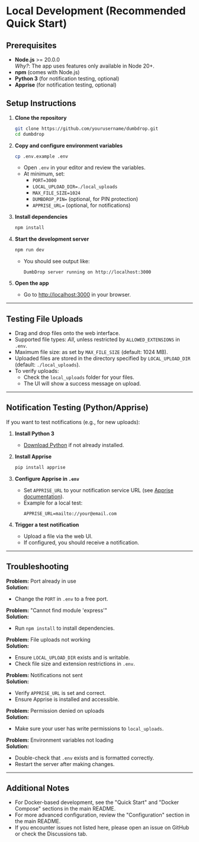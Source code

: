 # Local Development (Recommended Quick Start)

## Prerequisites

- **Node.js** >= 20.0.0  
  _Why?_: The app uses features only available in Node 20+.
- **npm** (comes with Node.js)
- **Python 3** (for notification testing, optional)
- **Apprise** (for notification testing, optional)

## Setup Instructions

1. **Clone the repository**
   ```bash
   git clone https://github.com/yourusername/dumbdrop.git
   cd dumbdrop
   ```

2. **Copy and configure environment variables**
   ```bash
   cp .env.example .env
   ```
   - Open `.env` in your editor and review the variables.
   - At minimum, set:
     - `PORT=3000`
     - `LOCAL_UPLOAD_DIR=./local_uploads`
     - `MAX_FILE_SIZE=1024`
     - `DUMBDROP_PIN=` (optional, for PIN protection)
     - `APPRISE_URL=` (optional, for notifications)

3. **Install dependencies**
   ```bash
   npm install
   ```

4. **Start the development server**
   ```bash
   npm run dev
   ```
   - You should see output like:
     ```
     DumbDrop server running on http://localhost:3000
     ```

5. **Open the app**
   - Go to [http://localhost:3000](http://localhost:3000) in your browser.

---

## Testing File Uploads

- Drag and drop files onto the web interface.
- Supported file types: _All_, unless restricted by `ALLOWED_EXTENSIONS` in `.env`.
- Maximum file size: as set by `MAX_FILE_SIZE` (default: 1024 MB).
- Uploaded files are stored in the directory specified by `LOCAL_UPLOAD_DIR` (default: `./local_uploads`).
- To verify uploads:
  - Check the `local_uploads` folder for your files.
  - The UI will show a success message on upload.

---

## Notification Testing (Python/Apprise)

If you want to test notifications (e.g., for new uploads):

1. **Install Python 3**  
   - [Download Python](https://www.python.org/downloads/) if not already installed.

2. **Install Apprise**
   ```bash
   pip install apprise
   ```

3. **Configure Apprise in `.env`**
   - Set `APPRISE_URL` to your notification service URL (see [Apprise documentation](https://github.com/caronc/apprise)).
   - Example for a local test:
     ```
     APPRISE_URL=mailto://your@email.com
     ```

4. **Trigger a test notification**
   - Upload a file via the web UI.
   - If configured, you should receive a notification.

---

## Troubleshooting

**Problem:** Port already in use  
**Solution:**  
- Change the `PORT` in `.env` to a free port.

**Problem:** "Cannot find module 'express'"  
**Solution:**  
- Run `npm install` to install dependencies.

**Problem:** File uploads not working  
**Solution:**  
- Ensure `LOCAL_UPLOAD_DIR` exists and is writable.
- Check file size and extension restrictions in `.env`.

**Problem:** Notifications not sent  
**Solution:**  
- Verify `APPRISE_URL` is set and correct.
- Ensure Apprise is installed and accessible.

**Problem:** Permission denied on uploads  
**Solution:**  
- Make sure your user has write permissions to `local_uploads`.

**Problem:** Environment variables not loading  
**Solution:**  
- Double-check that `.env` exists and is formatted correctly.
- Restart the server after making changes.

---

## Additional Notes

- For Docker-based development, see the "Quick Start" and "Docker Compose" sections in the main README.
- For more advanced configuration, review the "Configuration" section in the main README.
- If you encounter issues not listed here, please open an issue on GitHub or check the Discussions tab. 